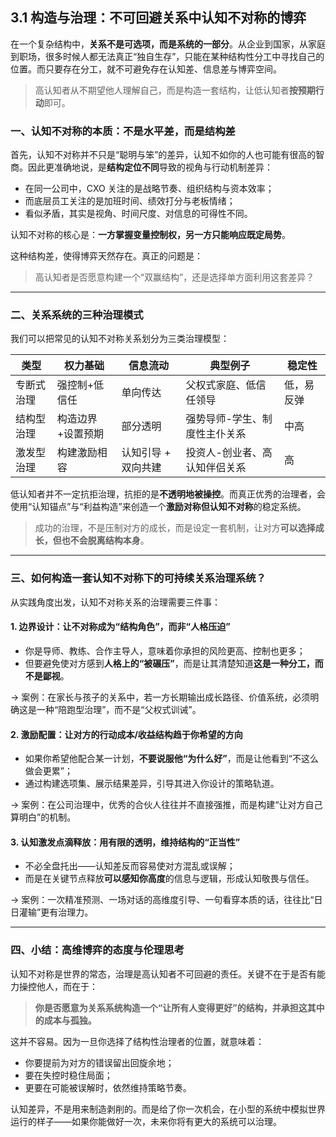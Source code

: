 ## 3.1 构造与治理：不可回避关系中认知不对称的博弈

在一个复杂结构中，**关系不是可选项，而是系统的一部分**。从企业到国家，从家庭到职场，很多时候人都无法真正“独自生存”，只能在某种结构性分工中寻找自己的位置。而只要存在分工，就不可避免存在认知差、信息差与博弈空间。

> 高认知者从不期望他人理解自己，而是构造一套结构，让低认知者**按预期行动**即可。

### 一、认知不对称的本质：不是水平差，而是结构差

首先，认知不对称并不只是“聪明与笨”的差异，认知不如你的人也可能有很高的智商。因此更准确地说，是**结构定位不同**导致的视角与行动机制差异：

- 在同一公司中，CXO 关注的是战略节奏、组织结构与资本效率；
- 而底层员工关注的是加班时间、绩效打分与老板情绪；
- 看似矛盾，其实是视角、时间尺度、对信息的可得性不同。

认知不对称的核心是：**一方掌握变量控制权，另一方只能响应既定局势**。

这种结构差，使得博弈天然存在。真正的问题是：

> 高认知者是否愿意构建一个“双赢结构”，还是选择单方面利用这套差异？

---

### 二、关系系统的三种治理模式

我们可以把常见的认知不对称关系划分为三类治理模型：

| 类型       | 权力基础          | 信息流动            | 典型例子                      | 稳定性     |
| ---------- | ----------------- | ------------------- | ----------------------------- | ---------- |
| 专断式治理 | 强控制+低信任     | 单向传达            | 父权式家庭、低信任领导        | 低，易反弹 |
| 结构型治理 | 构造边界+设置预期 | 部分透明            | 强势导师-学生、制度性主仆关系 | 中高       |
| 激发型治理 | 构建激励相容      | 认知引导 + 双向共建 | 投资人-创业者、高认知伴侣关系 | 高         |

低认知者并不一定抗拒治理，抗拒的是**不透明地被操控**。而真正优秀的治理者，会使用“认知锚点”与“利益构造”来创造一个**激励对称但认知不对称**的稳定系统。

> 成功的治理，不是压制对方的成长，而是设定一套机制，让对方**可以选择成长，但也不会脱离结构本身**。

---

### 三、如何构造一套认知不对称下的可持续关系治理系统？

从实践角度出发，认知不对称关系的治理需要三件事：

#### 1. **边界设计**：让不对称成为“结构角色”，而非“人格压迫”

- 你是导师、教练、合作主导人，意味着你承担的风险更高、控制也更多；
- 但要避免使对方感到**人格上的“被碾压”**，而是让其清楚知道**这是一种分工，而不是鄙视**。

→ 案例：在家长与孩子的关系中，若一方长期输出成长路径、价值系统，必须明确这是一种“陪跑型治理”，而不是“父权式训诫”。

#### 2. **激励配置**：让对方的行动成本/收益结构趋于你希望的方向

- 如果你希望他配合某一计划，**不要说服他“为什么好”**，而是让他看到“不这么做会更累”；
- 通过构建选项集、展示结果差异，引导其进入你设计的策略轨道。

→ 案例：在公司治理中，优秀的合伙人往往并不直接强推，而是构建“让对方自己算明白”的机制。

#### 3. **认知激发点滴释放**：用有限的透明，维持结构的“正当性”

- 不必全盘托出——认知差反而容易使对方混乱或误解；
- 而是在关键节点释放**可以感知你高度**的信息与逻辑，形成认知敬畏与信任。

→ 案例：一次精准预测、一场对话的高维度引导、一句看穿本质的话，往往比“日日灌输”更有治理力。

---

### 四、小结：高维博弈的态度与伦理思考

认知不对称是世界的常态，治理是高认知者不可回避的责任。关键不在于是否有能力操控他人，而在于：

> **你是否愿意为关系系统构造一个“让所有人变得更好”的结构，并承担这其中的成本与孤独。**

这并不容易。因为一旦你选择了结构性治理者的位置，就意味着：

- 你要提前为对方的错误留出回旋余地；
- 要在失控时稳住局面；
- 更要在可能被误解时，依然维持策略节奏。

认知差异，不是用来制造剥削的。而是给了你一次机会，在小型的系统中模拟世界运行的样子——如果你能做好一次，未来你将有更大的系统可以治理。
